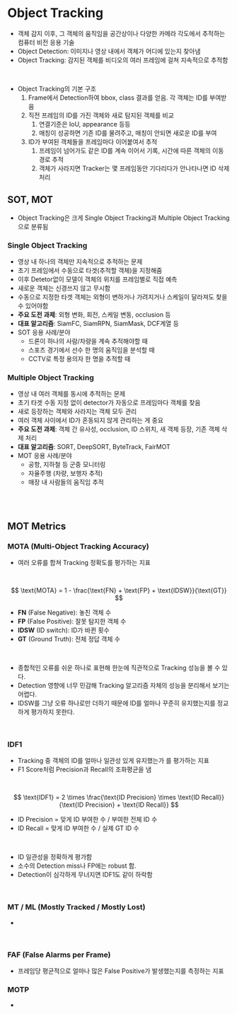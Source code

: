# Object Tracking

- 객체 감지 이후, 그 객체의 움직임을 공간상이나 다양한 카메라 각도에서 추적하는 컴퓨터 비전 응용 기술
- Object Detection: 이미지나 영상 내에서 객체가 어디에 있는지 찾아냄
- Object Tracking: 감지된 객체를 비디오의 여러 프레임에 걸쳐 지속적으로 추적함

<br>

- Object Tracking의 기본 구조
    1. Frame에서 Detection하여 bbox, class 결과를 얻음. 각 객체는 ID를 부여받음
    2. 직전 프레임의 ID를 가진 객체와 새로 탐지된 객체를 비교
        1. 연결기준은 IoU, appearance 등등
        2. 매칭이 성공하면 기존 ID를 물려주고, 매칭이 안되면 새로운 ID를 부여
    3. ID가 부여된 객체들을 프레임마다 이어붙여서 추적
        1. 프레임이 넘어가도 같은 ID를 계속 이어서 기록, 시간에 따른 객체의 이동 경로 추적
        2. 객체가 사라지면 Tracker는 몇 프레임동안 기다리다가 안나타나면 ID 삭제 처리


## SOT, MOT
- Object Tracking은 크게 Single Object Tracking과 Multiple Object Tracking으로 분류됨

### Single Object Tracking

- 영상 내 하나의 객체만 지속적으로 추적하는 문제
- 초기 프레임에서 수동으로 타겟(추적할 객체)을 지정해줌
- 이후 Detetor없이 모델이 객체의 위치를 프레임별로 직접 예측
- 새로운 객체는 신경쓰지 않고 무시함
- 수동으로 지정한 타겟 객체는 외형이 변하거나 가려지거나 스케일이 달라져도 찾을 수 있어야함
- **주요 도전 과제**: 외형 변화, 회전, 스케일 변동, occlusion 등
- **대표 알고리즘**: SiamFC, SiamRPN, SiamMask, DCF계열 등
- SOT 응용 사례/분야
    - 드론이 하나의 사람/차량을 계속 추적해야할 때
    - 스포츠 경기에서 선수 한 명의 움직임을 분석할 때
    - CCTV로 특정 용의자 한 명을 추적할 때

### Multiple Object Tracking

- 영상 내 여러 객체를 동시에 추적하는 문제
- 초기 타겟 수동 지정 없이 detector가 자동으로 프레임마다 객체를 찾음
- 새로 등장하는 객체와 사라지는 객체 모두 관리
- 여러 객체 사이에서 ID가 혼동되지 않게 관리하는 게 중요
- **주요 도전 과제**: 객체 간 유사성, occlusion, ID 스위치, 새 객체 등장, 기존 객체 삭제 처리
- **대표 알고리즘**: SORT, DeepSORT, ByteTrack, FairMOT
- MOT 응용 사례/분야
    - 공항, 지하철 등 군중 모니터링
    - 자율주행 (차량, 보행자 추적)
    - 매장 내 사람들의 움직임 추적

<br>
<br>

## MOT Metrics

### MOTA (Multi-Object Tracking Accuracy)

- 여러 오류를 합쳐 Tracking 정확도를 평가하는 지표

<br>

$$
\text{MOTA} = 1 - \frac{\text{FN} + \text{FP} + \text{IDSW}}{\text{GT}}
$$

- **FN** (False Negative): 놓친 객체 수
- **FP** (False Positive): 잘못 탐지한 객체 수
- **IDSW** (ID switch): ID가 바뀐 횟수
- **GT** (Ground Truth): 전체 정답 객체 수

<br>

- 종합적인 오류를 쉬운 하나로 표현해 한눈에 직관적으로 Tracking 성능을 볼 수 있다.
- Detection 영향에 너무 민감해 Tracking 알고리즘 자체의 성능을 분리해서 보기는 어렵다.
- IDSW를 그냥 오류 하나로만 더하기 때문에 ID를 얼마나 꾸준히 유지했는지를 정교하게 평가하지 못한다.

<br>

### IDF1

- Tracking 중 객체의 ID를 얼마나 일관성 있게 유지했는가 를 평가하는 지표
- F1 Score처럼 Precision과 Recall의 조화평균을 냄

<br>

$$
\text{IDF1} = 2 \times \frac{\text{ID Precision} \times \text{ID Recall}}{\text{ID Precision} + \text{ID Recall}}
$$

- ID Precision = 맞게 ID 부여한 수 / 부여한 전체 ID 수
- ID Recall = 맞게 ID 부여한 수 / 실제 GT ID 수

<br>

- ID 일관성을 정확하게 평가함
- 소수의 Detection miss나 FP에는 robust 함.
- Detection이 심각하게 무너지면 IDF1도 같이 하락함

<br>

### MT / ML (Mostly Tracked / Mostly Lost)

- 


<br>

### FAF (False Alarms per Frame)

- 프레임당 평균적으로 얼마나 많은 False Positive가 발생했는지를 측정하는 지표

### MOTP

- 